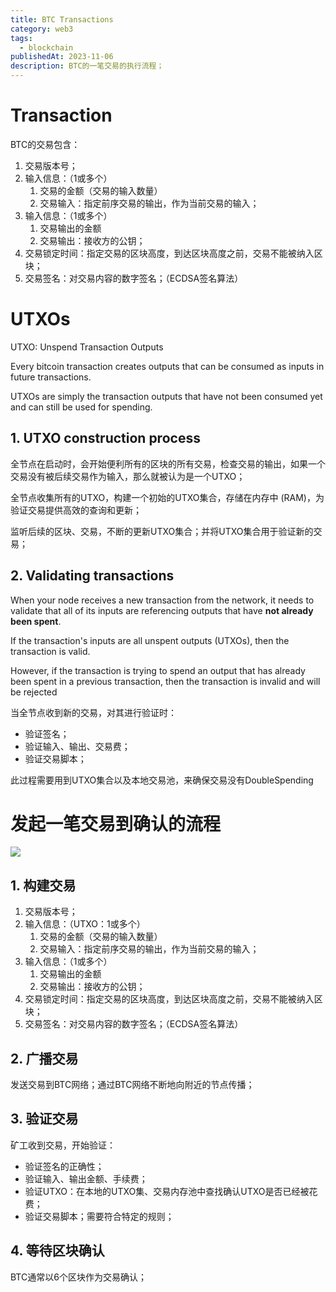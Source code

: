 ```yaml
---
title: BTC Transactions
category: web3
tags:
  - blockchain
publishedAt: 2023-11-06
description: BTC的一笔交易的执行流程；
---
```


# Transaction

BTC的交易包含：
1. 交易版本号；
2. 输入信息：（1或多个）
	1. 交易的金额（交易的输入数量）
	2. 交易输入：指定前序交易的输出，作为当前交易的输入；
3. 输入信息：（1或多个）
	1. 交易输出的金额
	2. 交易输出：接收方的公钥；
4. 交易锁定时间：指定交易的区块高度，到达区块高度之前，交易不能被纳入区块；
5. 交易签名：对交易内容的数字签名；（ECDSA签名算法）

# UTXOs
UTXO: Unspend Transaction Outputs

Every bitcoin transaction creates outputs that can be consumed as inputs in future transactions.

UTXOs are simply the transaction outputs that have not been consumed yet and can still be used for spending.

## 1. UTXO construction process

全节点在启动时，会开始便利所有的区块的所有交易，检查交易的输出，如果一个交易没有被后续交易作为输入，那么就被认为是一个UTXO；

全节点收集所有的UTXO，构建一个初始的UTXO集合，存储在内存中 (RAM)，为验证交易提供高效的查询和更新；

监听后续的区块、交易，不断的更新UTXO集合；并将UTXO集合用于验证新的交易；

## 2. Validating transactions

When your node receives a new transaction from the network, it needs to validate that all of its inputs are referencing outputs that have **not already been spent**.

If the transaction's inputs are all unspent outputs (UTXOs), then the transaction is valid.

However, if the transaction is trying to spend an output that has already been spent in a previous transaction, then the transaction is invalid and will be rejected

当全节点收到新的交易，对其进行验证时：
- 验证签名；
- 验证输入、输出、交易费；
- 验证交易脚本；

此过程需要用到UTXO集合以及本地交易池，来确保交易没有DoubleSpending

# 发起一笔交易到确认的流程

![](/images/web3-fundation-consensus.png)

## 1. 构建交易

1. 交易版本号；
2. 输入信息：（UTXO：1或多个）
	1. 交易的金额（交易的输入数量）
	2. 交易输入：指定前序交易的输出，作为当前交易的输入；
3. 输入信息：（1或多个）
	1. 交易输出的金额
	2. 交易输出：接收方的公钥；
4. 交易锁定时间：指定交易的区块高度，到达区块高度之前，交易不能被纳入区块；
5. 交易签名：对交易内容的数字签名；（ECDSA签名算法）

## 2. 广播交易

发送交易到BTC网络；通过BTC网络不断地向附近的节点传播；

## 3. 验证交易

矿工收到交易，开始验证：
- 验证签名的正确性；
- 验证输入、输出金额、手续费；
- 验证UTXO：在本地的UTXO集、交易内存池中查找确认UTXO是否已经被花费；
- 验证交易脚本；需要符合特定的规则；

## 4. 等待区块确认

BTC通常以6个区块作为交易确认；

